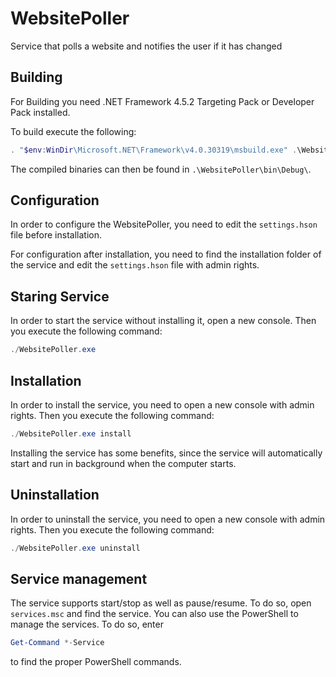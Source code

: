 # WebsitePoller
Service that polls a website and notifies the user if it has changed

## Building
For Building you need .NET Framework 4.5.2 Targeting Pack or Developer Pack installed. 

To build execute the following: 
```powershell
. "$env:WinDir\Microsoft.NET\Framework\v4.0.30319\msbuild.exe" .\WebsitePoller.sln
```
The compiled binaries can then be found in `.\WebsitePoller\bin\Debug\`. 

## Configuration
In order to configure the WebsitePoller, you need to edit the `settings.hson` file before installation. 

For configuration after installation, you need to find the installation folder of the service and edit the `settings.hson` file with admin rights. 

## Staring Service
In order to start the service without installing it, open a new console. Then you execute the following command: 
```powershell
./WebsitePoller.exe
```

## Installation 
In order to install the service, you need to open a new console with admin rights. Then you execute the following command: 
```powershell
./WebsitePoller.exe install
```
Installing the service has some benefits, since the service will automatically start and run in background when the computer starts. 

## Uninstallation 
In order to uninstall the service, you need to open a new console with admin rights. Then you execute the following command: 
```powershell
./WebsitePoller.exe uninstall
```

## Service management
The service supports start/stop as well as pause/resume. To do so, open `services.msc` and find the service. You can also use the PowerShell to manage the services. To do so, enter 
```powershell
Get-Command *-Service
```
to find the proper PowerShell commands. 